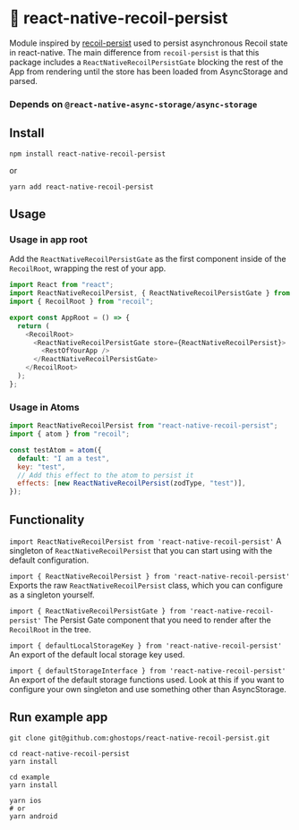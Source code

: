 # 💾 react-native-recoil-persist

Module inspired by [recoil-persist](https://www.npmjs.com/package/recoil-persist) used to persist asynchronous Recoil state in react-native. The main difference from `recoil-persist` is that this package includes a `ReactNativeRecoilPersistGate` blocking the rest of the App from rendering until the store has been loaded from AsyncStorage and parsed.

### Depends on `@react-native-async-storage/async-storage`

## Install

`npm install react-native-recoil-persist`

or

`yarn add react-native-recoil-persist`

## Usage

### Usage in app root

Add the `ReactNativeRecoilPersistGate` as the first component inside of the `RecoilRoot`, wrapping the rest of your app.

```javascript
import React from "react";
import ReactNativeRecoilPersist, { ReactNativeRecoilPersistGate } from "react-native-recoil-persist";
import { RecoilRoot } from "recoil";

export const AppRoot = () => {
  return (
    <RecoilRoot>
      <ReactNativeRecoilPersistGate store={ReactNativeRecoilPersist}>
        <RestOfYourApp />
      </ReactNativeRecoilPersistGate>
    </RecoilRoot>
  );
};
```

### Usage in Atoms

```javascript
import ReactNativeRecoilPersist from "react-native-recoil-persist";
import { atom } from "recoil";

const testAtom = atom({
  default: "I am a test",
  key: "test",
  // Add this effect to the atom to persist it
  effects: [new ReactNativeRecoilPersist(zodType, "test")],
});
```

## Functionality

`import ReactNativeRecoilPersist from 'react-native-recoil-persist'`
A singleton of `ReactNativeRecoilPersist` that you can start using with the default configuration.

`import { ReactNativeRecoilPersist } from 'react-native-recoil-persist'`
Exports the raw `ReactNativeRecoilPersist` class, which you can configure as a singleton yourself.

`import { ReactNativeRecoilPersistGate } from 'react-native-recoil-persist'`
The Persist Gate component that you need to render after the `RecoilRoot` in the tree.

`import { defaultLocalStorageKey } from 'react-native-recoil-persist'`
An export of the default local storage key used.

`import { defaultStorageInterface } from 'react-native-recoil-persist'`
An export of the default storage functions used. Look at this if you want to configure your own singleton and use something other than AsyncStorage.

## Run example app

```shell
git clone git@github.com:ghostops/react-native-recoil-persist.git

cd react-native-recoil-persist
yarn install

cd example
yarn install

yarn ios
# or
yarn android
```
